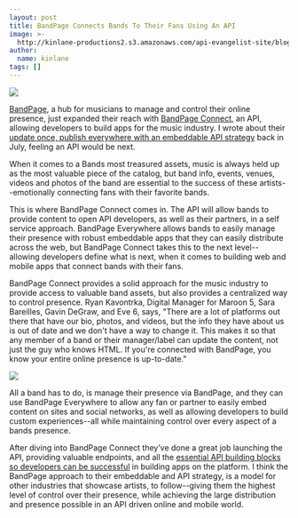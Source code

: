 ```yaml
---
layout: post
title: BandPage Connects Bands To Their Fans Using An API
image: >-
  http://kinlane-productions2.s3.amazonaws.com/api-evangelist-site/blog/BandPage-Connect-Logo.png
author:
  name: kinlane
tags: []
---
```

[![](https://s3.amazonaws.com/kinlane-productions2/api-evangelist/bandpage/BandPage-Connect-Logo.png)](https://developers.bandpage.com/home)

[BandPage](http://www.bandpage.com/), a hub for musicians to manage and control their online presence, just expanded their reach with [BandPage Connect](https://developers.bandpage.com/home), an API, allowing developers to build apps for the music industry. I wrote about their [update once, publish everywhere with an embeddable API strategy](http://apievangelist.com/2012/07/25/update-once,-publish-everywhere-with-the-right-embeddable-api-strategy/ "update once, publish everywhere with an embeddable API strategy") back in July, feeling an API would be next.

When it comes to a Bands most treasured assets, music is always held up as the most valuable piece of the catalog, but band info, events, venues, videos and photos of the band are essential to the success of these artists--emotionally connecting fans with their favorite bands.

This is where BandPage Connect comes in. The API will allow bands to provide content to open API developers, as well as their partners, in a self service approach. BandPage Everywhere allows bands to easily manage their presence with robust embeddable apps that they can easily distribute across the web, but BandPage Connect takes this to the next level--allowing developers define what is next, when it comes to building web and mobile apps that connect bands with their fans.

BandPage Connect provides a solid approach for the music industry to provide access to valuable band assets, but also provides a centralized way to control presence. Ryan Kavontrka, Digital Manager for Maroon 5, Sara Bareilles, Gavin DeGraw, and Eve 6, says, "There are a lot of platforms out there that have our bio, photos, and videos, but the info they have about us is out of date and we don't have a way to change it. This makes it so that any member of a band or their manager/label can update the content, not just the guy who knows HTML. If you're connected with BandPage, you know your entire online presence is up-to-date."

[![](https://s3.amazonaws.com/kinlane-productions2/api-evangelist/bandpage/BandPage-Developer-Portal.png)](https://developers.bandpage.com/home)

All a band has to do, is manage their presence via BandPage, and they can use BandPage Everywhere to allow any fan or partner to easily embed content on sites and social networks, as well as allowing developers to build custom experiences--all while maintaining control over every aspect of a bands presence.

After diving into BandPage Connect they’ve done a great job launching the API, providing valuable endpoints, and all the [essential API building blocks so developers can be successful](/the_building_blocks_of_a_successful_api.php) in building apps on the platform. I think the BandPage approach to their embeddable and API strategy, is a model for other industries that showcase artists, to follow--giving them the highest level of control over their presence, while achieving the large distribution and presence possible in an API driven online and mobile world.